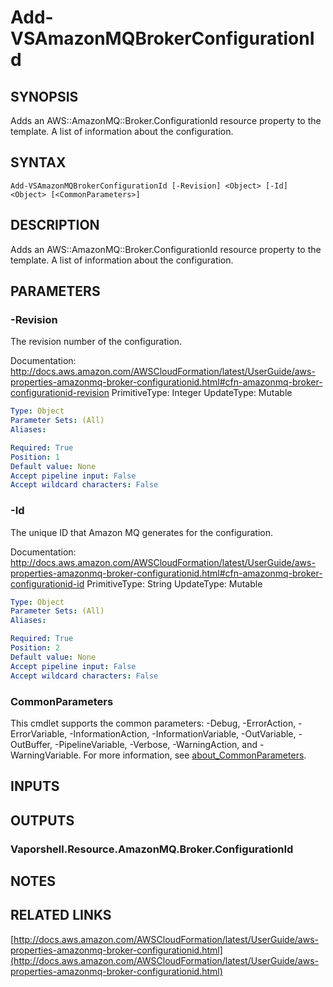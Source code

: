 # Add-VSAmazonMQBrokerConfigurationId

## SYNOPSIS
Adds an AWS::AmazonMQ::Broker.ConfigurationId resource property to the template.
A list of information about the configuration.

## SYNTAX

```
Add-VSAmazonMQBrokerConfigurationId [-Revision] <Object> [-Id] <Object> [<CommonParameters>]
```

## DESCRIPTION
Adds an AWS::AmazonMQ::Broker.ConfigurationId resource property to the template.
A list of information about the configuration.

## PARAMETERS

### -Revision
The revision number of the configuration.

Documentation: http://docs.aws.amazon.com/AWSCloudFormation/latest/UserGuide/aws-properties-amazonmq-broker-configurationid.html#cfn-amazonmq-broker-configurationid-revision
PrimitiveType: Integer
UpdateType: Mutable

```yaml
Type: Object
Parameter Sets: (All)
Aliases:

Required: True
Position: 1
Default value: None
Accept pipeline input: False
Accept wildcard characters: False
```

### -Id
The unique ID that Amazon MQ generates for the configuration.

Documentation: http://docs.aws.amazon.com/AWSCloudFormation/latest/UserGuide/aws-properties-amazonmq-broker-configurationid.html#cfn-amazonmq-broker-configurationid-id
PrimitiveType: String
UpdateType: Mutable

```yaml
Type: Object
Parameter Sets: (All)
Aliases:

Required: True
Position: 2
Default value: None
Accept pipeline input: False
Accept wildcard characters: False
```

### CommonParameters
This cmdlet supports the common parameters: -Debug, -ErrorAction, -ErrorVariable, -InformationAction, -InformationVariable, -OutVariable, -OutBuffer, -PipelineVariable, -Verbose, -WarningAction, and -WarningVariable. For more information, see [about_CommonParameters](http://go.microsoft.com/fwlink/?LinkID=113216).

## INPUTS

## OUTPUTS

### Vaporshell.Resource.AmazonMQ.Broker.ConfigurationId
## NOTES

## RELATED LINKS

[http://docs.aws.amazon.com/AWSCloudFormation/latest/UserGuide/aws-properties-amazonmq-broker-configurationid.html](http://docs.aws.amazon.com/AWSCloudFormation/latest/UserGuide/aws-properties-amazonmq-broker-configurationid.html)

